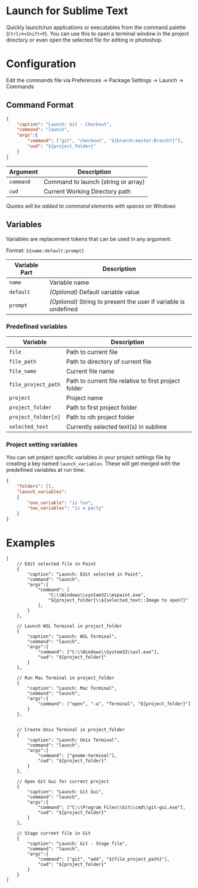 # Launch for Sublime Text

Quickly launch/run applications or executables from the command palette (`Ctrl/⌘+Shift+P`). You can use this to open a terminal window in the project directory or even open the selected file for editing in photoshop.


# Configuration

Edit the commands file via Preferences -> Package Settings -> Launch -> Commands

## Command Format

```json
{
    "caption": "Launch: Git - Checkout",
    "command": "launch",
    "args":{
        "command": ["git", "checkout", "${branch:master:Branch?}"],
        "cwd": "${project_folder}"
    }
}
```

Argument     | Description
------------ | -----------
`command`    | Command to launch (string or array)
`cwd`        | Current Working Directory path

_Quotes will be added to command elements with spaces on Windows_

## Variables

Variables are replacement tokens that can be used in any argument.

Format: `${name:default:prompt}`

Variable Part | Description
------------- | ----------
`name`        | Variable name
`default`     | _(Optional)_ Default variable value
`prompt`      | _(Optional)_ String to present the user if variable is undefined

### Predefined variables

Variable            | Description
------------------- | -----------
`file`              | Path to current file
`file_path`         | Path to directory of current file
`file_name`         | Current file name
`file_project_path` | Path to current file relative to first project folder
`project`           | Project name
`project_folder`    | Path to first project folder
`project_folder[n]` | Path to `n`th project folder
`selected_text`     | Currently selected text(s) in sublime

### Project setting variables

You can set project specific variables in your project settings file by creating a key named `launch_variables`. These will get merged with the predefined variables at run time.

```json
{
    "folders": [],
    "launch_variables":
    {
        "one_variable": "is fun",
        "two_variables": "is a party"
    }
}
```

# Examples

```json5
[
    // Edit selected file in Paint
    {
        "caption": "Launch: Edit selected in Paint",
        "command": "launch",
        "args":{
            "command": [
                "C:\\Windows\\system32\\mspaint.exe",
                "${project_folder}\\${selected_text::Image to open?}"
            ],
        }
    },

    // Launch WSL Terminal in project_folder
    {
        "caption": "Launch: WSL Terminal",
        "command": "launch",
        "args":{
            "command": ["C:\\Windows\\System32\\wsl.exe"],
            "cwd": "${project_folder}"
        }
    },

    // Run Mac Terminal in project_folder
    {
        "caption": "Launch: Mac Terminal",
        "command": "launch",
        "args":{
            "command": ["open", "-a", "Terminal", "${project_folder}"]
        }
    },


    // Create Unix Terminal in project_folder
    {
        "caption": "Launch: Unix Terminal",
        "command": "launch",
        "args":{
            "command": ["gnome-terminal"],
            "cwd": "${project_folder}"
        }
    },

    // Open Git Gui for current project
    {
        "caption": "Launch: Git Gui",
        "command": "launch",
        "args":{
            "command": ["C:\\Program Files\\Git\\cmd\\git-gui.exe"],
            "cwd": "${project_folder}"
        }
    },

    // Stage current file in Git
    {
        "caption": "Launch: Git - Stage file",
        "command": "launch",
        "args":{
            "command": ["git", "add", "${file_project_path}"],
            "cwd": "${project_folder}"
        }
    }
]
```